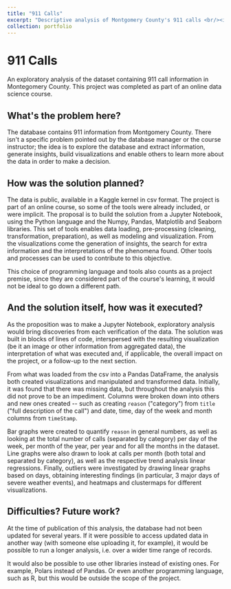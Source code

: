 ```yaml
---
title: "911 Calls"
excerpt: "Descriptive analysis of Montgomery County's 911 calls <br/><img src='/images/911-outliers.png'>"
collection: portfolio
---
```


# 911 Calls

An exploratory analysis of the dataset containing 911 call information in Montegomery County. This project was completed as part of an online data science course.

## What's the problem here?

The database contains 911 information from Montgomery County. There isn't a specific problem pointed out by the database manager or the course instructor; the idea is to explore the database and extract information, generate insights, build visualizations and enable others to learn more about the data in order to make a decision.

## How was the solution planned?

The data is public, available in a Kaggle kernel in csv format. The project is part of an online course, so some of the tools were already included, or were implicit. The proposal is to build the solution from a Jupyter Notebook, using the Python language and the Numpy, Pandas, Matplotlib and Seaborn libraries. This set of tools enables data loading, pre-processing (cleaning, transformation, preparation), as well as modeling and visualization. From the visualizations come the generation of insights, the search for extra information and the interpretations of the phenomena found. Other tools and processes can be used to contribute to this objective.

This choice of programming language and tools also counts as a project premise, since they are considered part of the course's learning, it would not be ideal to go down a different path.

## And the solution itself, how was it executed?

As the proposition was to make a Jupyter Notebook, exploratory analysis would bring discoveries from each verification of the data. The solution was built in blocks of lines of code, interspersed with the resulting visualization (be it an image or other information from aggregated data), the interpretation of what was executed and, if applicable, the overall impact on the project, or a follow-up to the next section.

From what was loaded from the csv into a Pandas DataFrame, the analysis both created visualizations and manipulated and transformed data. Initially, it was found that there was missing data, but throughout the analysis this did not prove to be an impediment. Columns were broken down into others and new ones created -- such as creating `reason` ("category") from `title` ("full description of the call") and date, time, day of the week and month columns from `timeStamp`. 

Bar graphs were created to quantify `reason` in general numbers, as well as looking at the total number of calls (separated by category) per day of the week, per month of the year, per year and for all the months in the dataset. Line graphs were also drawn to look at calls per month (both total and separated by category), as well as the respective trend analysis linear regressions. Finally, outliers were investigated by drawing linear graphs based on days, obtaining interesting findings (in particular, 3 major days of severe weather events), and heatmaps and clustermaps for different visualizations.

## Difficulties? Future work?

At the time of publication of this analysis, the database had not been updated for several years. If it were possible to access updated data in another way (with someone else uploading it, for example), it would be possible to run a longer analysis, i.e. over a wider time range of records.

It would also be possible to use other libraries instead of existing ones. For example, Polars instead of Pandas. Or even another programming language, such as R, but this would be outside the scope of the project.
